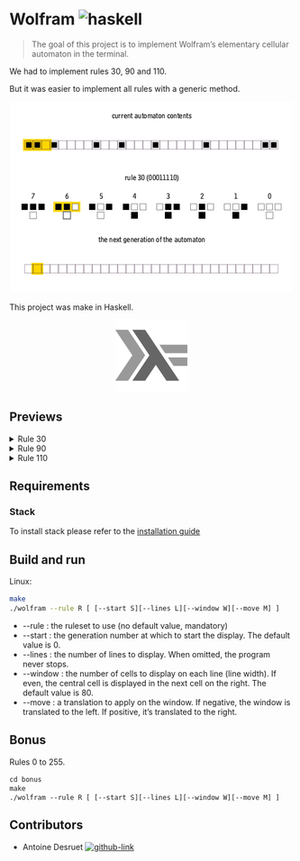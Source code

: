 # Wolfram ![haskell](https://img.shields.io/badge/Haskell-5D4F85?style=for-the-badge&logo=haskell&logoColor=white)

> The goal of this project is to implement Wolfram’s elementary cellular automaton in the terminal.

We had to implement rules 30, 90 and 110.

But it was easier to implement all rules with a generic method.

<p align="center">
  <a href="https://fr.wikipedia.org/wiki/Automate_cellulaire">
    <img src=".github/readme_resources/One-d-cellular-automate-rule-30.gif" alt="gif algo">
  </a>
</p>

This project was make in Haskell.

<p align="center">
  <a href="https://www.haskell.org/">
    <img src=".github/readme_resources/haskell_logo.png" alt="Haskell logo">
  </a>
</p>

<h2>Previews</h2>
<details>
    <summary>Rule 30</summary>
    <img src="/.github/readme_resources/rule30.png">
</details>
  <details>
    <summary>Rule 90</summary>
    <img src="/.github/readme_resources/rule90.png">
</details>
<details>
    <summary>Rule 110</summary>
    <img src="/.github/readme_resources/rule110.png">
</details>

## Requirements

### Stack

To install stack please refer to
the [installation guide](https://docs.haskellstack.org/en/stable/install_and_upgrade/)

## Build and run

Linux:

```sh
make
./wolfram --rule R [ [--start S][--lines L][--window W][--move M] ]
```
* --rule : the ruleset to use (no default value, mandatory)
* --start : the generation number at which to start the display. The default value is 0.
* --lines : the number of lines to display. When omitted, the program never stops.
* --window : the number of cells to display on each line (line width). If even,
the central cell is displayed in the next cell on the right. The default value is 80.
* --move : a translation to apply on the window. If negative, the window is translated to the left.
If positive, it’s translated to the right.

## Bonus

Rules 0 to 255.
```shell
cd bonus
make
./wolfram --rule R [ [--start S][--lines L][--window W][--move M] ]
```

## Contributors

- Antoine Desruet [![github-link][github-logo]](https://github.com/antwxne)

<!-- Markdown link & img definition's -->

[Github-logo]: https://img.shields.io/badge/GitHub-100000?style=for-the-badge&logo=github&logoColor=white
